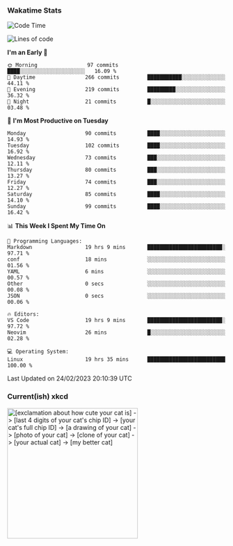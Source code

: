 ### Wakatime Stats
<!--START_SECTION:waka-->
![Code Time](http://img.shields.io/badge/Code%20Time-1%2C467%20hrs-blue)

![Lines of code](https://img.shields.io/badge/From%20Hello%20World%20I%27ve%20Written-450.5%20thousand%20lines%20of%20code-blue)

**I'm an Early 🐤** 

```text
🌞 Morning                97 commits          ████░░░░░░░░░░░░░░░░░░░░░   16.09 % 
🌆 Daytime                266 commits         ███████████░░░░░░░░░░░░░░   44.11 % 
🌃 Evening                219 commits         █████████░░░░░░░░░░░░░░░░   36.32 % 
🌙 Night                  21 commits          █░░░░░░░░░░░░░░░░░░░░░░░░   03.48 % 
```
📅 **I'm Most Productive on Tuesday** 

```text
Monday                   90 commits          ████░░░░░░░░░░░░░░░░░░░░░   14.93 % 
Tuesday                  102 commits         ████░░░░░░░░░░░░░░░░░░░░░   16.92 % 
Wednesday                73 commits          ███░░░░░░░░░░░░░░░░░░░░░░   12.11 % 
Thursday                 80 commits          ███░░░░░░░░░░░░░░░░░░░░░░   13.27 % 
Friday                   74 commits          ███░░░░░░░░░░░░░░░░░░░░░░   12.27 % 
Saturday                 85 commits          ████░░░░░░░░░░░░░░░░░░░░░   14.10 % 
Sunday                   99 commits          ████░░░░░░░░░░░░░░░░░░░░░   16.42 % 
```


📊 **This Week I Spent My Time On** 

```text
💬 Programming Languages: 
Markdown                 19 hrs 9 mins       ████████████████████████░   97.71 % 
conf                     18 mins             ░░░░░░░░░░░░░░░░░░░░░░░░░   01.56 % 
YAML                     6 mins              ░░░░░░░░░░░░░░░░░░░░░░░░░   00.57 % 
Other                    0 secs              ░░░░░░░░░░░░░░░░░░░░░░░░░   00.08 % 
JSON                     0 secs              ░░░░░░░░░░░░░░░░░░░░░░░░░   00.06 % 

🔥 Editors: 
VS Code                  19 hrs 9 mins       ████████████████████████░   97.72 % 
Neovim                   26 mins             █░░░░░░░░░░░░░░░░░░░░░░░░   02.28 % 

💻 Operating System: 
Linux                    19 hrs 35 mins      █████████████████████████   100.00 % 
```


 Last Updated on 24/02/2023 20:10:39 UTC
<!--END_SECTION:waka-->

### Current(ish) xkcd
<a id="xkcd-a" title="[exclamation about how cute your cat is] -> [last 4 digits of your cat's chip ID] -> [your cat's full chip ID] -> [a drawing of your cat] -> [photo of your cat] -> [clone of your cat] -> [your actual cat] -> [my better cat]" href="https://www.xkcd.com" target="_blank">
        <img align="center" id="xkcd-img" src="https://imgs.xkcd.com/comics/data_quality.png" alt="[exclamation about how cute your cat is] -> [last 4 digits of your cat's chip ID] -> [your cat's full chip ID] -> [a drawing of your cat] -> [photo of your cat] -> [clone of your cat] -> [your actual cat] -> [my better cat]" height=300 />
</a>
